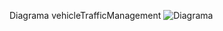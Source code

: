Diagrama vehicleTrafficManagement
![Diagrama](https://github.com/user-attachments/assets/3d2a719d-6aa0-47c8-a6ec-20d3eca96fb8)
